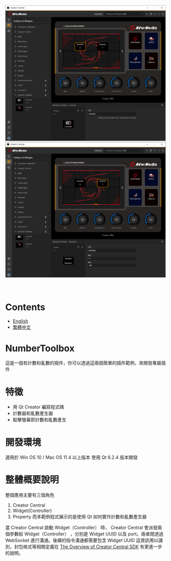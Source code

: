 <br/>
<br/>
<div align="center">
    <img src="Source/images/counter.png" style="zoom:80%"/>
  <img src="Source/images/random.png" style="zoom:80%"/>
</div>
<br/>
<br/>

# Contents
- [English](#Description)
- [繁體中文](#描述)

# NumberToolbox
這是一個有計數和亂數的插件，你可以透過這兩個簡單的插件範例，來開發專屬插件

# **特徵**
* 用 Qt Creator 編寫程式碼
* 計數器和亂數產生器
* 點擊螢幕即計數和亂數產生

# **開發環境**
適用於 Win OS 10 / Mac OS 11.4 以上版本
使用 Qt 6.2.4 版本開發

# **整體概要說明**
整個應用主要有三個角色
1. Creator Central
2. Widget(Controller)
3. Property
而本範例程式展示的是使用 Qt 如何實作計數和亂數產生器

當 Creator Central 啟動 Widget（Controller） 時， Creator Central 會派發兩個參數給 Widget（Controller） ，分別是 Widget UUID 以及 port。兩者間透過 WebSocket 進行溝通。後續的指令溝通都需要包含 Widget UUID 這資訊用以識別，封包格式等相關定義在 [The Overview of Creator Central SDK](https://github.com/AVerMedia-Technologies-Inc/CreatorCentralSDK) 有更進一步的說明。

